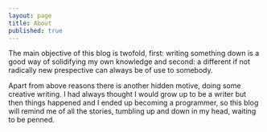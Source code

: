 ```yaml
---
layout: page
title: About
published: true
---
```



The main objective of this blog is twofold, first: writing something down is a good way of solidifying my own knowledge and second: a different if not radically new prespective can always be of use to somebody.

Apart from above reasons there is another hidden motive, doing some creative writing. I had always thought I would grow up to be a writer but then things happened and I ended up becoming a programmer, so this blog will remind me of all the stories, tumbling up and down in my head, waiting to be penned.
